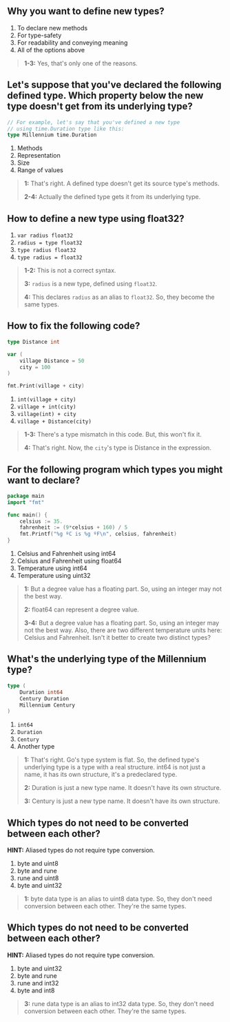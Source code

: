 ## Why you want to define new types?
1. To declare new methods
2. For type-safety
3. For readability and conveying meaning
4. All of the options above 

> **1-3:** Yes, that's only one of the reasons.
>


## Let's suppose that you've declared the following defined type. Which property below the new type doesn't get from its underlying type?

```go
// For example, let's say that you've defined a new type
// using time.Duration type like this:
type Millennium time.Duration
```
1. Methods 
2. Representation
3. Size
4. Range of values

> **1:** That's right. A defined type doesn't get its source type's methods.
>
> **2-4:** Actually the defined type gets it from its underlying type.
>


## How to define a new type using float32?
1. `var radius float32`
2. `radius = type float32`
3. `type radius float32` 
4. `type radius = float32`

> **1-2:** This is not a correct syntax.
>
> **3:** `radius` is a new type, defined using `float32`.
>
> **4:** This declares `radius` as an alias to `float32`. So, they become the same types.
>


## How to fix the following code?
```go
type Distance int

var (
    village Distance = 50
    city = 100
)

fmt.Print(village + city)
```
1. `int(village + city)`
2. `village + int(city)`
3. `village(int) + city`
4. `village + Distance(city)` 

> **1-3:** There's a type mismatch in this code. But, this won't fix it.
>
> **4:** That's right. Now, the `city`'s type is Distance in the expression.
>


## For the following program which types you might want to declare?
```go
package main
import "fmt"

func main() {
	celsius := 35.
	fahrenheit := (9*celsius + 160) / 5
	fmt.Printf("%g ºC is %g ºF\n", celsius, fahrenheit)
}
```

1. Celsius and Fahrenheit using int64
2. Celsius and Fahrenheit using float64 
3. Temperature using int64
4. Temperature using uint32

> **1:** But a degree value has a floating part. So, using an integer may not the best way.
>
> **2:** float64 can represent a degree value.
>
> **3-4:** But a degree value has a floating part. So, using an integer may not the best way. Also, there are two different temperature units here: Celsius and Fahrenheit. Isn't it better to create two distinct types?
>


## What's the underlying type of the Millennium type?
```go
type (
    Duration int64
    Century Duration
    Millennium Century
)
```
1. `int64` 
2. `Duration`
3. `Century`
4. Another type

> **1:** That's right. Go's type system is flat. So, the defined type's underlying type is a type with a real structure. int64 is not just a name, it has its own structure, it's a predeclared type.
>
> **2:** Duration is just a new type name. It doesn't have its own structure.
>
> **3:** Century is just a new type name. It doesn't have its own structure.
>


## Which types do not need to be converted between each other?
**HINT:** Aliased types do not require type conversion.

1. byte and uint8 
2. byte and rune
3. rune and uint8
4. byte and uint32

> **1:** byte data type is an alias to uint8 data type. So, they don't need conversion between each other. They're the same types.
>


## Which types do not need to be converted between each other?
**HINT:** Aliased types do not require type conversion.

1. byte and uint32
2. byte and rune
3. rune and int32 
4. byte and int8

> **3:** rune data type is an alias to int32 data type. So, they don't need conversion between each other. They're the same types.
>